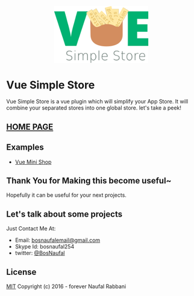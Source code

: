 <p align="center"><a href="https://bosnaufal.github.io/vue-freeze"><img src="./img/logo.png" width="250px"/></a></p>

# Vue Simple Store
Vue Simple Store is a vue plugin which will simplify your App Store. It will combine your separated stores into one global store. let's take a peek!

## [HOME PAGE](https://bosnaufal.github.io/vue-simple-store)

## Examples
- [Vue Mini Shop](https://github.com/BosNaufal/vue-mini-shop)

## Thank You for Making this become useful~
Hopefully it can be useful for your next projects.

## Let's talk about some projects
Just Contact Me At:
- Email: [bosnaufalemail@gmail.com](mailto:bosnaufalemail@gmail.com)
- Skype Id: bosnaufal254
- twitter: [@BosNaufal](https://twitter.com/BosNaufal)

## License
[MIT](http://opensource.org/licenses/MIT)
Copyright (c) 2016 - forever Naufal Rabbani
